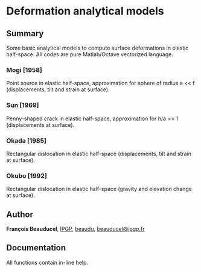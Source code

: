# Deformation analytical models

## Summary

Some basic analytical models to compute surface deformations in elastic half-space. All codes are pure Matlab/Octave vectorized language.

### Mogi [1958]
Point source in elastic half-space, approximation for sphere of radius a &lt;&lt; f (displacements, tilt and strain at surface).

### Sun [1969]
Penny-shaped crack in elastic half-space, approximation for h/a >> 1 (displacements at surface).

### Okada [1985]
Rectangular dislocation in elastic half-space (displacements, tilt and strain at surface).

### Okubo [1992]
Rectangular dislocation in elastic half-space (gravity and elevation change at surface).


## Author
**François Beauducel**, [IPGP](www.ipgp.fr), [beaudu](https://github.com/beaudu), beauducel@ipgp.fr 

## Documentation
All functions contain in-line help.

